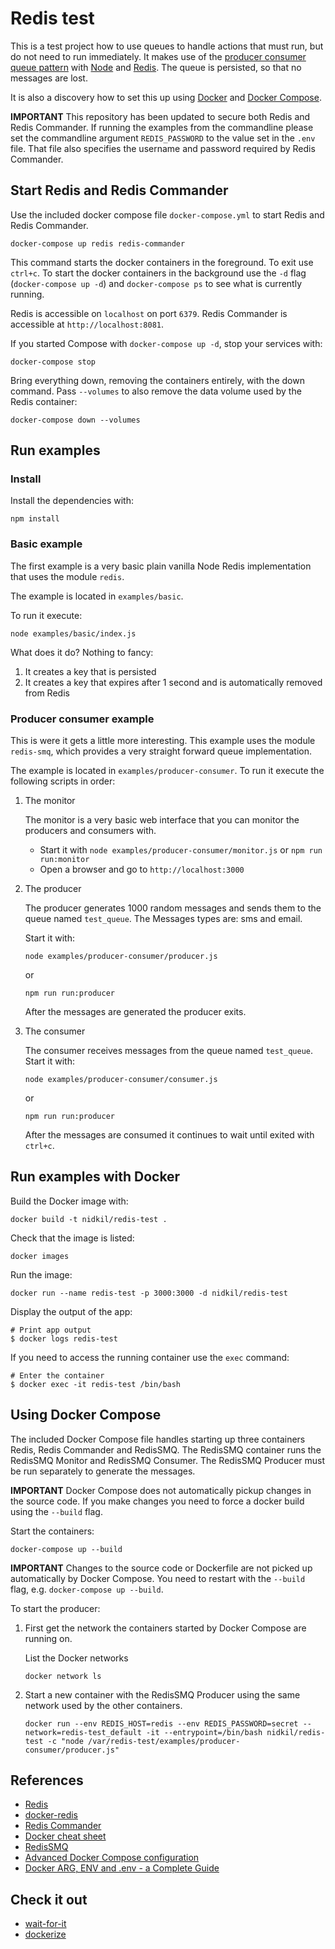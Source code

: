 # Redis test

This is a test project how to use queues to handle actions that must run, but do not need to run immediately. It makes use of the [producer consumer queue pattern](https://en.wikipedia.org/wiki/Producer%E2%80%93consumer_problem) with [Node](https://nodejs.org) and [Redis](https://redis.io/). The queue is persisted, so that no messages are lost.

It is also a discovery how to set this up using [Docker](https://docs.docker.com/) and [Docker Compose](https://docs.docker.com/compose/).

**IMPORTANT** This repository has been updated to secure both Redis and Redis Commander. If running the examples from the commandline please set the commandline argument `REDIS_PASSWORD` to the value set in the `.env` file. That file also specifies the username and password required by Redis Commander.  

## Start Redis and Redis Commander

Use the included docker compose file `docker-compose.yml` to start Redis and Redis Commander.

```
docker-compose up redis redis-commander
```

This command starts the docker containers in the foreground. To exit use `ctrl+c`. To start the docker containers in the background use the `-d` flag (`docker-compose up -d`) and `docker-compose ps` to see what is currently running.
 
Redis is accessible on `localhost` on port `6379`. Redis Commander is accessible at `http://localhost:8081`.

If you started Compose with `docker-compose up -d`, stop your services with:

```
docker-compose stop
```

Bring everything down, removing the containers entirely, with the down command. Pass `--volumes` to also remove the data volume used by the Redis container:

```
docker-compose down --volumes
```

## Run examples

### Install

Install the dependencies with:

```
npm install
```

### Basic example

The first example is a very basic plain vanilla Node Redis implementation that uses the module `redis`.

The example is located in `examples/basic`.

To run it execute:
 
```
node examples/basic/index.js
```

What does it do? Nothing to fancy:

1. It creates a key that is persisted
2. It creates a key that expires after 1 second and is automatically removed from Redis

### Producer consumer example

This is were it gets a little more interesting. This example uses the module `redis-smq`, which provides a very straight forward queue implementation.

The example is located in `examples/producer-consumer`. To run it execute the following scripts in order:

1. The monitor

    The monitor is a very basic web interface that you can monitor the producers and consumers with.
    
    - Start it with `node examples/producer-consumer/monitor.js` or `npm run run:monitor`
    - Open a browser and go to `http://localhost:3000` 

2. The producer

    The producer generates 1000 random messages and sends them to the queue named `test_queue`. The Messages types are: sms and email.
    
    Start it with:
    
    ```
    node examples/producer-consumer/producer.js
    ```

    or
    
    ```
    npm run run:producer
    ```
     
    After the messages are generated the producer exits.
    
3. The consumer

    The consumer receives messages from the queue named `test_queue`.  
    Start it with:
    
    ```
    node examples/producer-consumer/consumer.js
    ```

    or
    
    ```
    npm run run:producer
    ```

    After the messages are consumed it continues to wait until exited with `ctrl+c`.

## Run examples with Docker

Build the Docker image with:

```
docker build -t nidkil/redis-test .
```

Check that the image is listed:

```
docker images
```

Run the image:

```
docker run --name redis-test -p 3000:3000 -d nidkil/redis-test
```

Display the output of the app:

```
# Print app output
$ docker logs redis-test
```

If you need to access the running container use the `exec` command:

```
# Enter the container
$ docker exec -it redis-test /bin/bash
```

## Using Docker Compose

The included Docker Compose file handles starting up three containers Redis, Redis Commander and RedisSMQ. The RedisSMQ container runs the RedisSMQ Monitor and RedisSMQ Consumer. The RedisSMQ Producer must be run separately to generate the messages.

**IMPORTANT** Docker Compose does not automatically pickup changes in the source code. If you make changes you need to force a docker build using the `--build` flag.

Start the containers:

```
docker-compose up --build
```

**IMPORTANT** Changes to the source code or Dockerfile are not picked up automatically by Docker Compose. You need to restart with the `--build` flag, e.g. `docker-compose up --build`. 

To start the producer:

1. First get the network the containers started by Docker Compose are running on.

    List the Docker networks
    
    ```
    docker network ls
    ```

2. Start a new container with the RedisSMQ Producer using the same network used by the other containers. 

    ```
    docker run --env REDIS_HOST=redis --env REDIS_PASSWORD=secret --network=redis-test_default -it --entrypoint=/bin/bash nidkil/redis-test -c "node /var/redis-test/examples/producer-consumer/producer.js" 
    ```

## References

- [Redis](https://redis.io/)
- [docker-redis](https://github.com/sameersbn/docker-redis)
- [Redis Commander](https://github.com/joeferner/redis-commander)
- [Docker cheat sheet](https://dockercheatsheet.painlessdocker.com/)
- [RedisSMQ](https://github.com/weyoss/redis-smq)
- [Advanced Docker Compose configuration](https://runnable.com/docker/advanced-docker-compose-configuration)
- [Docker ARG, ENV and .env - a Complete Guide](https://vsupalov.com/docker-arg-env-variable-guide/)

## Check it out

- [wait-for-it](https://github.com/vishnubob/wait-for-it)
- [dockerize](https://github.com/jwilder/dockerize)
